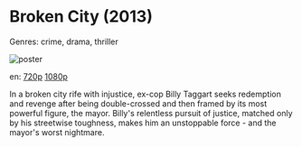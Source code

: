 # Broken City (2013)

Genres: crime, drama, thriller

![poster](http://image.tmdb.org/t/p/w500/pYDj2b15p4YdNz88XvO7QmBoHgD.jpg)

en:
  [720p](magnet:?xt=urn:btih:5476B22ABB1B6E35B95688917D7A5DDDFED12C4E&tr=udp://glotorrents.pw:6969/announce&tr=udp://tracker.opentrackr.org:1337/announce&tr=udp://torrent.gresille.org:80/announce&tr=udp://tracker.openbittorrent.com:80&tr=udp://tracker.coppersurfer.tk:6969&tr=udp://tracker.leechers-paradise.org:6969&tr=udp://p4p.arenabg.ch:1337&tr=udp://tracker.internetwarriors.net:1337)
  [1080p](magnet:?xt=urn:btih:0488FB733E57C61292485F0BFD3B219E2E6A0470&tr=udp://glotorrents.pw:6969/announce&tr=udp://tracker.opentrackr.org:1337/announce&tr=udp://torrent.gresille.org:80/announce&tr=udp://tracker.openbittorrent.com:80&tr=udp://tracker.coppersurfer.tk:6969&tr=udp://tracker.leechers-paradise.org:6969&tr=udp://p4p.arenabg.ch:1337&tr=udp://tracker.internetwarriors.net:1337)
  


In a broken city rife with injustice, ex-cop Billy Taggart seeks redemption and revenge after being double-crossed and then framed by its most powerful figure, the mayor. Billy's relentless pursuit of justice, matched only by his streetwise toughness, makes him an unstoppable force - and the mayor's worst nightmare.